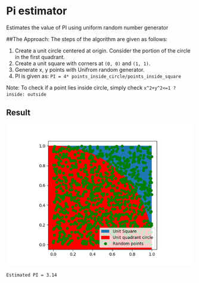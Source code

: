 # Pi estimator
Estimates the value of PI using uniform random number generator

##The Approach: 
The steps of the algorithm are given as follows: 

1. Create a unit circle centered at origin. Consider the portion of the circle in the first quadrant. 
2. Create a unit square with corners at `(0, 0)` and `(1, 1)`.
3. Generate x, y points with Unifrom random generator. 
4. PI is given as: 
`PI = 4* points_inside_circle/points_inside_square`

Note: To check if a point lies inside circle, simply check `x^2+y^2<=1 ? inside: outside`


## Result
![Pi estimation figure](Figure_1.png)

`Estimated PI = 3.14`
